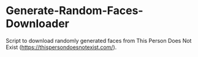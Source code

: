 # Generate-Random-Faces-Downloader
Script to download randomly generated faces from This Person Does Not Exist (https://thispersondoesnotexist.com/).
